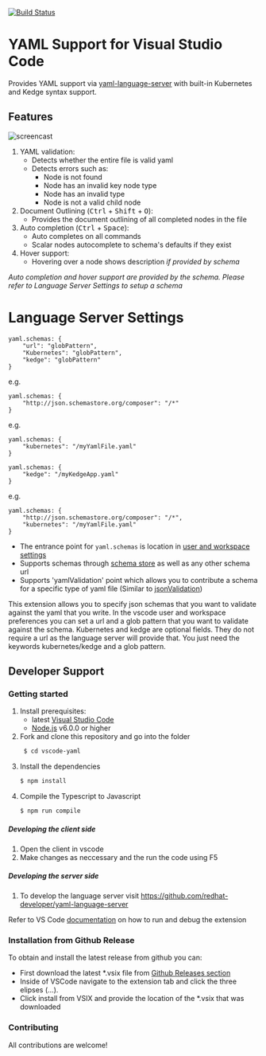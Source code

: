 [![Build Status](https://travis-ci.org/redhat-developer/yaml-language-server.svg?branch=master)](https://travis-ci.org/redhat-developer/vscode-yaml)

# YAML Support for Visual Studio Code
Provides YAML support via [yaml-language-server](https://github.com/redhat-developer/yaml-language-server) with built-in Kubernetes and Kedge syntax support.

## Features
![screencast](https://raw.githubusercontent.com/redhat-developer/vscode-yaml/master/images/demo.gif)

1. YAML validation:
    * Detects whether the entire file is valid yaml
    * Detects errors such as:
        * Node is not found
        * Node has an invalid key node type
        * Node has an invalid type
        * Node is not a valid child node
2. Document Outlining (<kbd>Ctrl</kbd> + <kbd>Shift</kbd> + <kbd>O</kbd>):
    * Provides the document outlining of all completed nodes in the file
3. Auto completion (<kbd>Ctrl</kbd> + <kbd>Space</kbd>):
    * Auto completes on all commands
    * Scalar nodes autocomplete to schema's defaults if they exist
4. Hover support:
    * Hovering over a node shows description *if provided by schema*

*Auto completion and hover support are provided by the schema. Please refer to Language Server Settings to setup a schema*

# Language Server Settings

```
yaml.schemas: {
    "url": "globPattern",
    "Kubernetes": "globPattern",
    "kedge": "globPattern"
}
```

e.g.
```
yaml.schemas: {
    "http://json.schemastore.org/composer": "/*"
}
```

e.g.

```
yaml.schemas: {
    "kubernetes": "/myYamlFile.yaml"
}
```

```
yaml.schemas: {
    "kedge": "/myKedgeApp.yaml"
}
```

e.g.
```
yaml.schemas: {
    "http://json.schemastore.org/composer": "/*",
    "kubernetes": "/myYamlFile.yaml"
}
```

- The entrance point for `yaml.schemas` is location in [user and workspace settings](https://code.visualstudio.com/docs/getstarted/settings#_creating-user-and-workspace-settings)
- Supports schemas through [schema store](http://schemastore.org/json/) as well as any other schema url
- Supports 'yamlValidation' point which allows you to contribute a schema for a specific type of yaml file (Similar to [jsonValidation](https://code.visualstudio.com/docs/extensionAPI/extension-points#_contributesjsonvalidation))

This extension allows you to specify json schemas that you want to validate against the yaml that you write. In the vscode user and workspace preferences you can set a url and a glob pattern that you want to validate against the schema. Kubernetes and kedge are optional fields. They do not require a url as the language server will provide that. You just need the keywords kubernetes/kedge and a glob pattern.

## Developer Support
### Getting started
1. Install prerequisites:
   * latest [Visual Studio Code](https://code.visualstudio.com/)
   * [Node.js](https://nodejs.org/) v6.0.0 or higher
2. Fork and clone this repository and go into the folder
    ```bash
     $ cd vscode-yaml
    ```
3. Install the dependencies
    ```bash
	$ npm install
	```
4. Compile the Typescript to Javascript
    ```bash
	$ npm run compile
	```

##### Developing the client side
1. Open the client in vscode
2. Make changes as neccessary and the run the code using F5

##### Developing the server side
1. To develop the language server visit https://github.com/redhat-developer/yaml-language-server

Refer to VS Code [documentation](https://code.visualstudio.com/docs/extensions/debugging-extensions) on how to run and debug the extension

### Installation from Github Release
To obtain and install the latest release from github you can:
* First download the latest *.vsix file from [Github Releases section](https://github.com/redhat-developer/vscode-yaml/releases)
* Inside of VSCode navigate to the extension tab and click the three elipses (...).
* Click install from VSIX and provide the location of the *.vsix that was downloaded

### Contributing
All contributions are welcome!
